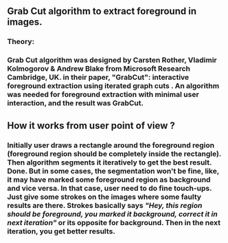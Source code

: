 ## Grab Cut algorithm to extract foreground in images.
### Theory:
### Grab Cut algorithm was designed by Carsten Rother, Vladimir Kolmogorov & Andrew Blake from Microsoft Research Cambridge, UK. in their paper, "GrabCut": interactive foreground extraction using iterated graph cuts . An algorithm was needed for foreground extraction with minimal user interaction, and the result was GrabCut.

## How it works from user point of view ? 
### Initially user draws a rectangle around the foreground region (foreground region should be completely inside the rectangle). Then algorithm segments it iteratively to get the best result. Done. But in some cases, the segmentation won't be fine, like, it may have marked some foreground region as background and vice versa. In that case, user need to do fine touch-ups. Just give some strokes on the images where some faulty results are there. Strokes basically says *"Hey, this region should be foreground, you marked it background, correct it in next iteration"* or its opposite for background. Then in the next iteration, you get better results.

